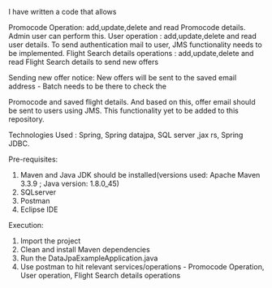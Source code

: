 I have written a code that allows 

Promocode Operation: add,update,delete and read Promocode details. Admin user can perform this.
User operation : add,update,delete and read user details. To send authentication mail to user, JMS functionality needs to be implemented.
Flight Search details operations : add,update,delete and read Flight Search details to send new offers

Sending new offer notice:  New offers will be sent to the saved email address - Batch needs to be there to check the 

Promocode and saved flight details. And based on this, offer email should be sent to users using JMS. This functionality yet to be added to this repository.

Technologies Used : Spring, Spring datajpa, SQL server ,jax rs, Spring JDBC.

Pre-requisites:
1) Maven and Java JDK should be installed(versions used: Apache Maven 3.3.9 ; Java version: 1.8.0_45)
2) SQLserver
3) Postman 
4) Eclipse IDE

Execution:
1) Import the project
2) Clean and install Maven dependencies
3) Run the DataJpaExampleApplication.java
4) Use postman to hit relevant services/operations -  Promocode Operation, User operation, Flight Search details operations